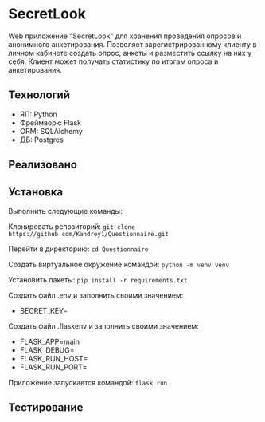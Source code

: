 # SecretLook
Web приложение "SecretLook" для хранения проведения опросов и анонимного анкетирования.
Позволяет зарегистрированному клиенту в личном кабинете создать опрос, анкеты и разместить
ссылку на них у себя. Клиент может получать статистику по итогам опроса и анкетирования. 


## Технологий
 - ЯП: Python 
 - Фреймворк: Flask 
 - ORM: SQLAlchemy
 - ДБ: Postgres

## Реализовано


## Установка
Выполнить следующие команды:

Клонировать репозиторий: `git clone https://github.com/Kandrey1/Questionnaire.git`

Перейти в директорию: `cd Questionnaire`

Создать виртуальное окружение командой: `python -m venv venv`

Установить пакеты: `pip install -r requirements.txt`

Создать файл .env и заполнить своими значением:
- SECRET_KEY=

Создать файл .flaskenv и заполнить своими значением:
- FLASK_APP=main
- FLASK_DEBUG=
- FLASK_RUN_HOST=
- FLASK_RUN_PORT=

Приложение запускается командой: `flask run`

## Тестирование
